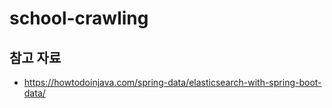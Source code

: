 # school-crawling

## 참고 자료

* https://howtodoinjava.com/spring-data/elasticsearch-with-spring-boot-data/
